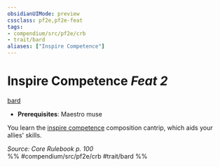```yaml
---
obsidianUIMode: preview
cssclass: pf2e,pf2e-feat
tags:
- compendium/src/pf2e/crb
- trait/bard
aliases: ["Inspire Competence"]
---
```

# Inspire Competence  *Feat 2*  
[bard](/rules/traits/bard.md)  

- **Prerequisites**: Maestro muse

You learn the [inspire competence](/compendium/spells/inspire-competence.md) composition cantrip, which aids your allies' skills.

*Source: Core Rulebook p. 100*  
%% #compendium/src/pf2e/crb #trait/bard %%